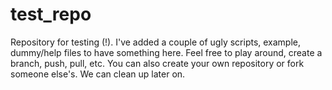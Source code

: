 # test_repo
Repository for testing (!). I've added a couple of ugly scripts, example, dummy/help files to have something here. Feel free to play around, create a branch, push, pull, etc. 
You can also create your own repository or fork someone else's. We can clean up later on.
